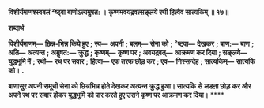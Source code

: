 **विशीर्यमाणश्स्वबलं ²ष्ट्वा बाणोऽत्यमॢषत: ।** **कृष्णमवयद्रवत्सङ्लये रथी हित्वैव सात्यकिम् ॥ १७॥** 

**शब्दार्थ** 

**विशीर्यमाणम्—** **छिन्न-भिन्न किये हुए** **; स्व—** **अपनी** **; बलम्—** **सेना को** **; ²ष्ट्वा—** **देखकर** **; बाण:—** **बाण** **; अति—** **अत्यन्त** **;** **अमॢषत:—** **क्रुद्ध** **; कृष्णम्—** **कृष्ण पर** **; अवयद्रवत्—** **आक्रमण कर दिया** **; सङ्लये—** **युद्धभूमि में** **; रथी—** **रथ पर सवार** **;** **हित्वा—** **एक तरफ छोड़ कर** **; एव—** **निस्सन्देह** **; सात्यकिम्—** **सात्यकि को।** **.** 

**बाणासुर अपनी समूची सेना को छिन्नभिन्न होते देखकर अत्यन्त क्रुद्ध हुआ। सात्यकि से** **लडऩा छोड़ कर और अपने रथ पर सवार होकर युद्धभूमि को पार करते हुए उसने कृष्ण पर** **आक्रमण कर दिया।** **** 